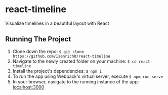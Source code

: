 # react-timeline
Visualize timelines in a beautiful layout with React

## Running The Project
1. Clone down the repo: `$ git clone https://github.com/IsenrichO/react-timeline`
2. Navigate to the newly created folder on your machine: `$ cd react-timeline`
3. Install the project's dependencies: `$ npm i`
4. To run the app using Webpack's virtual server, execute `$ npm run serve`
5. In your browser, navigate to the running instance of the app: [localhost:3000](http://localhost:3000/)
